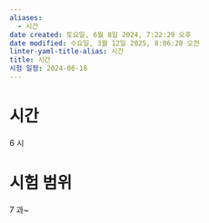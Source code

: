 ```yaml
---
aliases:
  - 시간
date created: 토요일, 6월 8일 2024, 7:22:29 오후
date modified: 수요일, 3월 12일 2025, 8:06:28 오전
linter-yaml-title-alias: 시간
title: 시간
시험 일정: 2024-06-18
---
```


# 시간

6 시

# 시험 범위

7 과~
